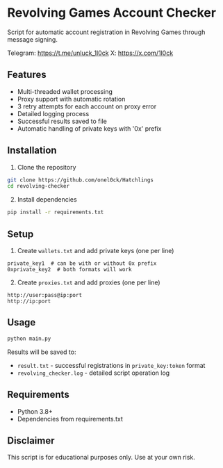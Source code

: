 # Revolving Games Account Checker

Script for automatic account registration in Revolving Games through message signing.

Telegram: https://t.me/unluck_1l0ck
X: https://x.com/1l0ck

## Features
- Multi-threaded wallet processing
- Proxy support with automatic rotation
- 3 retry attempts for each account on proxy error
- Detailed logging process
- Successful results saved to file
- Automatic handling of private keys with '0x' prefix

## Installation
1. Clone the repository
```bash
git clone https://github.com/onel0ck/Hatchlings
cd revolving-checker
```

2. Install dependencies
```bash
pip install -r requirements.txt
```

## Setup
1. Create `wallets.txt` and add private keys (one per line)
```
private_key1  # can be with or without 0x prefix
0xprivate_key2  # both formats will work
```

2. Create `proxies.txt` and add proxies (one per line)
```
http://user:pass@ip:port
http://ip:port
```

## Usage
```bash
python main.py
```

Results will be saved to:
- `result.txt` - successful registrations in `private_key:token` format
- `revolving_checker.log` - detailed script operation log

## Requirements
- Python 3.8+
- Dependencies from requirements.txt

## Disclaimer
This script is for educational purposes only. Use at your own risk.
